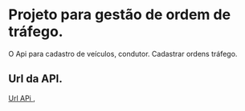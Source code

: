 # Projeto para gestão de ordem de tráfego.
O Api para cadastro de veículos, condutor. Cadastrar ordens tráfego.
## Url da API.
[Url APi ](https://ragir-ordem-trafego.herokuapp.com/swagger-ui.html),
